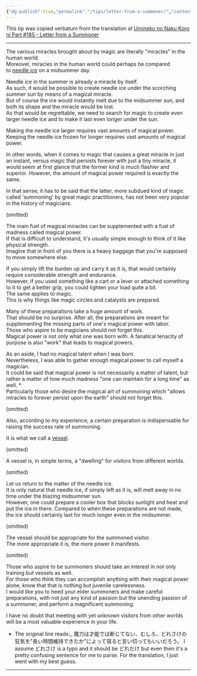 ```yaml
---
{"dg-publish":true,"permalink":"/tips/letter-from-a-summoner/","contentClasses":"center-headings red-truth red-links blue-truth"}
---
```



This tip was copied verbatum from the translation at [Umineko no Naku Koro ni Part #185 - Letter from a Summoner](https://lparchive.org/Umineko-no-Naku-Koro-ni/Update%20185/)

---

The various miracles brought about by magic are literally "miracles" in the human world.  
Moreover, miracles in the human world could perhaps be compared to [needle ice](https://en.wikipedia.org/wiki/Needle_ice) on a midsummer day.  
  
Needle ice in the summer is already a miracle by itself.  
As such, it would be possible to create needle ice under the scorching summer sun by means of a magical miracle.  
But of course the ice would instantly melt due to the midsummer sun, and both its shape and the miracle would be lost.  
As that would be regrettable, we need to search for magic to create even larger needle ice and to make it last even longer under the sun.  
  
Making the needle ice larger requires vast amounts of magical power.  
Keeping the needle ice frozen for longer requires vast amounts of magical power.  
  
In other words, when it comes to magic that causes a great miracle in just an instant, versus magic that persists forever with just a tiny miracle, it would seem at first glance that the former kind is much flashier and superior. However, the amount of magical power required is exactly the same.  
  
In that sense, it has to be said that the latter, more subdued kind of magic called 'summoning' by great magic practitioners, has not been very popular in the history of magicians.  
  
(omitted)  
  
The main fuel of magical miracles can be supplemented with a fuel of madness called magical power.  
If that is difficult to understand, it's usually simple enough to think of it like physical strength.  
Imagine that in front of you there is a heavy baggage that you're supposed to move somewhere else.  
  
If you simply lift the burden up and carry it as it is, that would certainly require considerable strength and endurance.  
However, if you used something like a cart or a lever or attached something to it to get a better grip, you could lighten your load quite a bit.  
The same applies to magic.  
This is why things like magic circles and catalysts are prepared.  
  
Many of these preparations take a huge amount of work.  
That should be no surprise. After all, the preparations are meant for supplementing the missing parts of one's magical power with labor.  
Those who aspire to be magicians should not forget this.  
Magical power is not only what one was born with. A fanatical tenacity of purpose is also "work" that leads to magical powers.  
  
As an aside, I had no magical talent when I was born.  
Nevertheless, I was able to gather enough magical power to call myself a magician.  
It could be said that magical power is not necessarily a matter of talent, but rather a matter of how much madness "one can maintain for a long time" as well. *  
Particularly those who desire the magical art of summoning which "allows miracles to forever persist upon the earth" should not forget this.  
  
(omitted)  
  
Also, according to my experience, a certain preparation is indispensable for raising the success rate of summoning.  
  
It is what we call a [vessel](https://en.wikipedia.org/wiki/Yorishiro).  
  
(omitted)  
  
A vessel is, in simple terms, a "dwelling" for visitors from different worlds.  
  
(omitted)  
  
Let us return to the matter of the needle ice.  
It is only natural that needle ice, if simply left as it is, will melt away in no time under the blazing midsummer sun.  
However, one could prepare a cooler box that blocks sunlight and heat and put the ice in there. Compared to when these preparations are not made, the ice should certainly last for much longer even in the midsummer.  
  
(omitted)  
  
The vessel should be appropriate for the summoned visitor.  
The more appropriate it is, the more power it manifests.  
  
(omitted)  
  
Those who aspire to be summoners should take an interest in not only training but vessels as well.  
For those who think they can accomplish anything with their magical power alone, know that that is nothing but juvenile carelessness.  
I would like you to heed your elder summoners and make careful preparations, with not just any kind of passion but the unending passion of a summoner, and perform a magnificent summoning.  
  
I have no doubt that meeting with yet unknown visitors from other worlds will be a most valuable experience in your life.  
  
  
  
* The original line reads:_ 魔力は才能では断じてない、むしろ、どれさけの狂気を"長い時間維持できたか"によって宿ると言い切ってもいいだろう。 I assume どれさけ is a typo and it should be どれだけ but even then it's a pretty confusing sentence for me to parse. For the translation, I just went with my best guess.


---
